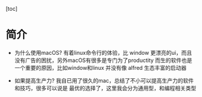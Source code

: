 [toc]

# 简介
- 为什么使用macOS?
有着linux命令行的体验，比 window 更漂亮的ui，而且没有广告的困扰，另外macOS有很多是专门为了productity 而生的软件也是一个重要的原因，比如window和linux 并没有像 alfred 生态丰富的启动器

- 如果提高生产力?
我自已用了很久的mac，总结了不小可以提高生产力的软件和技巧，很多可以说是
最优的选择了，这里我会分为通用型，和编程相关类型
